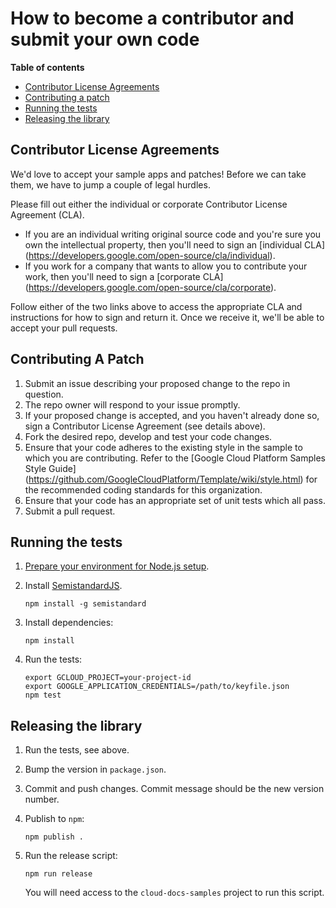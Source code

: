 # How to become a contributor and submit your own code

**Table of contents**

* [Contributor License Agreements](#contributor-license-agreements)
* [Contributing a patch](#contributing-a-patch)
* [Running the tests](#running-the-tests)
* [Releasing the library](#releasing-the-library)

## Contributor License Agreements

We'd love to accept your sample apps and patches! Before we can take them, we
have to jump a couple of legal hurdles.

Please fill out either the individual or corporate Contributor License Agreement
(CLA).

  * If you are an individual writing original source code and you're sure you
    own the intellectual property, then you'll need to sign an [individual CLA]
    (https://developers.google.com/open-source/cla/individual).
  * If you work for a company that wants to allow you to contribute your work,
    then you'll need to sign a [corporate CLA]
    (https://developers.google.com/open-source/cla/corporate).

Follow either of the two links above to access the appropriate CLA and
instructions for how to sign and return it. Once we receive it, we'll be able to
accept your pull requests.

## Contributing A Patch

1. Submit an issue describing your proposed change to the repo in question.
1. The repo owner will respond to your issue promptly.
1. If your proposed change is accepted, and you haven't already done so, sign a
   Contributor License Agreement (see details above).
1. Fork the desired repo, develop and test your code changes.
1. Ensure that your code adheres to the existing style in the sample to which
   you are contributing. Refer to the
   [Google Cloud Platform Samples Style Guide]
   (https://github.com/GoogleCloudPlatform/Template/wiki/style.html) for the
   recommended coding standards for this organization.
1. Ensure that your code has an appropriate set of unit tests which all pass.
1. Submit a pull request.

## Running the tests

1.  [Prepare your environment for Node.js setup][setup].
1.  Install [SemistandardJS](https://github.com/Flet/semistandard).

        npm install -g semistandard

1.  Install dependencies:

        npm install

1.  Run the tests:

        export GCLOUD_PROJECT=your-project-id
        export GOOGLE_APPLICATION_CREDENTIALS=/path/to/keyfile.json
        npm test

[setup]: https://cloud.google.com/nodejs/docs/setup

## Releasing the library

1.  Run the tests, see above.
1.  Bump the version in `package.json`.
1.  Commit and push changes. Commit message should be the new version number.
1.  Publish to `npm`:

        npm publish .

1.  Run the release script:

        npm run release

    You will need access to the `cloud-docs-samples` project to run this script.
